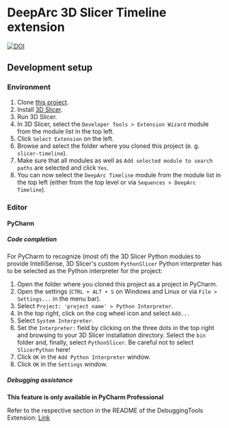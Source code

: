 # DeepArc 3D Slicer Timeline extension

[![DOI](https://zenodo.org/badge/472784685.svg)](https://zenodo.org/badge/latestdoi/472784685)

## Development setup

### Environment

1. Clone [this project](https://github.com/DLR-SC/slicer-timeline).
1. Install [3D Slicer](https://download.slicer.org/).
1. Run 3D Slicer.
1. In 3D Slicer, select the `Developer Tools > Extension Wizard` module from the module list in the top left. 
1. Click `Select Extension` on the left.
1. Browse and select the folder where you cloned this project (e. g. `slicer-timeline`).
1. Make sure that all modules as well as `Add selected module to search paths` are selected and click `Yes`.
1. You can now select the `DeepArc Timeline` module from the module list in the top left (either from the top level or via
   `Sequences > DeepArc Timeline`).

### Editor

#### PyCharm

##### Code completion

For PyCharm to recognize (most of) the 3D Slicer Python modules to provide IntelliSense, 3D Slicer's custom
`PythonSlicer` Python interpreter has to be selected as the Python interpreter for the project:

1. Open the folder where you cloned this project as a project in PyCharm.
1. Open the settings (`CTRL + ALT + S` on Windows and Linux or via `File > Settings...` in the menu bar).
1. Select `Project: 'project name' > Python Interpreter`.
1. In the top right, click on the cog wheel icon and select `Add...`
1. Select `System Interpreter`.
1. Set the `Interpreter:` field by clicking on the three dots in the top right and browsing to your 3D Slicer
   installation directory. Select the `bin` folder and, finally, select `PythonSlicer`. Be careful not to select
   `SlicerPython` here!
1. Click `OK` in the `Add Python Interpreter` window.
1. Click `OK` in the `Settings` window.

##### Debugging assistance

**This feature is only available in PyCharm Professional**

Refer to the respective section in the README of the DebuggingTools Extension:
[Link](https://github.com/SlicerRt/SlicerDebuggingTools#instructions-for-pycharm)
